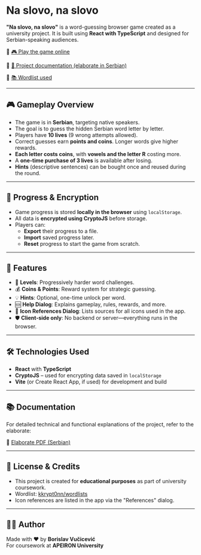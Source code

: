 # Na slovo, na slovo

**"Na slovo, na slovo"** is a word-guessing browser game created as a university project. It is built using **React with TypeScript** and designed for Serbian-speaking audiences.

🔗 [🎮 Play the game online](https://borislav-vucicevic-04.github.io/na-slovo-na-slovo/)

📄 [📘 Project documentation (elaborate in Serbian)](https://apeironedu-my.sharepoint.com/:b:/g/personal/borislav_vucicevic_apeiron-edu_eu/EXFcMq5L70pEjpQ9fSV3cWMBLIpo-ceyvCVZhfs3K3Iq8g?e=EkcWgv)

📁 [📚 Wordlist used](https://github.com/kkrypt0nn/wordlists)

---

## 🎮 Gameplay Overview

- The game is in **Serbian**, targeting native speakers.
- The goal is to guess the hidden Serbian word letter by letter.
- Players have **10 lives** (9 wrong attempts allowed).
- Correct guesses earn **points and coins**. Longer words give higher rewards.
- **Each letter costs coins**, with **vowels and the letter R** costing more.
- A **one-time purchase of 3 lives** is available after losing.
- **Hints** (descriptive sentences) can be bought once and reused during the round.

---

## 💾 Progress & Encryption

- Game progress is stored **locally in the browser** using `localStorage`.
- All data is **encrypted using CryptoJS** before storage.
- Players can:
  - **Export** their progress to a file.
  - **Import** saved progress later.
  - **Reset** progress to start the game from scratch.

---

## 🧠 Features

- 🎯 **Levels**: Progressively harder word challenges.
- 💰 **Coins & Points**: Reward system for strategic guessing.
- 💡 **Hints**: Optional, one-time unlock per word.
- 🆘 **Help Dialog**: Explains gameplay, rules, rewards, and more.
- 🧾 **Icon References Dialog**: Lists sources for all icons used in the app.
- 🛡 **Client-side only**: No backend or server—everything runs in the browser.

---

## 🛠️ Technologies Used

- **React** with **TypeScript**
- **CryptoJS** – used for encrypting data saved in `localStorage`
- **Vite** (or Create React App, if used) for development and build

---

## 📚 Documentation

For detailed technical and functional explanations of the project, refer to the elaborate:

📄 [Elaborate PDF (Serbian)](https://apeironedu-my.sharepoint.com/:b:/g/personal/borislav_vucicevic_apeiron-edu_eu/EXFcMq5L70pEjpQ9fSV3cWMBLIpo-ceyvCVZhfs3K3Iq8g?e=EkcWgv)

---

## 📜 License & Credits

- This project is created for **educational purposes** as part of university coursework.
- Wordlist: [kkrypt0nn/wordlists](https://github.com/kkrypt0nn/wordlists)
- Icon references are listed in the app via the "References" dialog.

---

## 🙋‍♂️ Author

Made with ❤️ by **Borislav Vučicević**  
For coursework at **APEIRON University**

